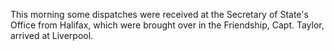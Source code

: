 This morning some dispatches were received at the Secretary of State's
                    Office from Halifax, which were brought over in the Friendship, Capt.
                    Taylor, arrived at Liverpool.
